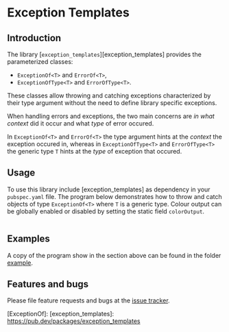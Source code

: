 # Exception Templates

## Introduction

The library [`exception_templates`][exception_templates] provides
the parameterized classes:
* `ExceptionOf<T>` and  `ErrorOf<T>`,
* `ExceptionOfType<T>` and `ErrorOfType<T>`.

These classes allow throwing and catching exceptions characterized
by their type argument without the need to define library specific exceptions.

When handling errors and exceptions, the two main concerns are *in what context*
did it occur and what *type* of error occured.

In `ExceptionOf<T>` and  `ErrorOf<T>` the type argument hints at the *context* the exception occured in, whereas in `ExceptionOfType<T>` and `ErrorOfType<T>` the generic type `T` hints at the *type* of exception that occured.

## Usage

To use this library include [exception_templates] as dependency in your `pubspec.yaml` file. The program below demonstrates how
to throw and catch objects of type `ExceptionOf<T>` where `T` is a generic type.
Colour output can be globally enabled or disabled by setting the static field `colorOutput`.


```Dart

```


## Examples

A copy of the program show in the section above can be found in the folder  [example].


## Features and bugs

Please file feature requests and bugs at the [issue tracker].

[issue tracker]: https://github.com/simphotonics/exception_templates/issues
[example]: example
[ExceptionOf]:
[exception_templates]: https://pub.dev/packages/exception_templates